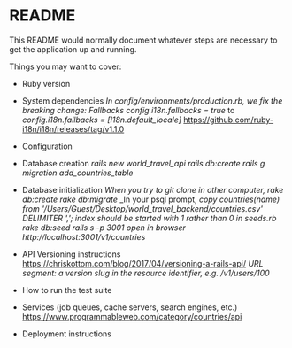# README

This README would normally document whatever steps are necessary to get the
application up and running.

Things you may want to cover:

* Ruby version

* System dependencies
_In config/environments/production.rb, we fix the breaking change: Fallbacks_
_config.i18n.fallbacks = true_ to _config.i18n.fallbacks = [I18n.default_locale]_
https://github.com/ruby-i18n/i18n/releases/tag/v1.1.0

* Configuration

* Database creation
_rails new world_travel_api_
_rails db:create_
_rails g migration add_countries_table_

* Database initialization
_When you try to git clone in other computer,_
_rake db:create_
_rake db:migrate_
_In your psql prompt,
_copy countries(name) from '/Users/Guest/Desktop/world_travel_backend/countries.csv' DELIMITER ',';_
_index should be started with 1 rather than 0 in seeds.rb_
_rake db:seed_
_rails s -p 3001_
_open in browser http://localhost:3001/v1/countries_
* API Versioning instructions
https://chriskottom.com/blog/2017/04/versioning-a-rails-api/
_URL segment: a version slug in the resource identifier, e.g. /v1/users/100_

* How to run the test suite

* Services (job queues, cache servers, search engines, etc.)
https://www.programmableweb.com/category/countries/api

* Deployment instructions

